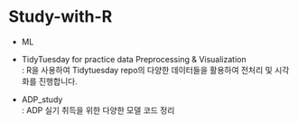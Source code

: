 # Study-with-R

  - ML<br>

  - TidyTuesday for practice data Preprocessing & Visualization<br>
    : R을 사용하여 Tidytuesday repo의 다양한 데이터들을 활용하여 전처리 및 시각화를 진행합니다.<br>
  
  - ADP_study<br>
    : ADP 실기 취득을 위한 다양한 모델 코드 정리
